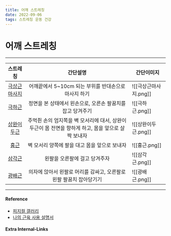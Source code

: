 ```yaml
---
title: 어깨 스트레칭
date: 2022-09-06
tags: 스트레칭 운동 건강
---
```


# 어깨 스트레칭

---


|스트레칭|간단설명|간단이미지|
|:-------:|:-------:|---------|
|[극상근마사지](https://youtu.be/XT1dHyI86eQ?t=32)|어깨끝에서 5~10cm 되는 부위를 반대손으로 마사지 하기|![[극상근마사지.png]]|
|[극하근](https://youtu.be/XT1dHyI86eQ?t=121)|정면을 본 상태에서 왼손으로, 오른손 팔꿈치를 잡고 당겨주기|![[극하근.png]]|
|[상완이두근](https://youtu.be/1cLsUVjriTE?t=305)|주먹쥔 손의 엄지쪽을 벽 모서리에 대서, 상완이두근이 몸 전면을 향하게 하고, 몸을 앞으로 살짝 보내자|![[상완이두근.png]]|
| [흉근](https://youtu.be/XT1dHyI86eQ?t=319) |벽 모서리 양쪽에 팔을 대고 몸을 앞으로 보내자 | ![[흉근.png]] |
| [삼각근](https://youtu.be/XT1dHyI86eQ?t=424) |왼팔을 오른팔에 걸고 당겨주자 | ![[삼각근.png]]|
| [광배근](https://youtu.be/XT1dHyI86eQ?t=470) |의자에 앉아서 왼팔로 머리를 감싸고, 오른팔로 왼팔 팔꿈치 잡아당기기|![[광배근.png]]|



---
#### Reference
- [피지컬 갤러리](https://www.youtube.com/channel/UCdtRAcd3L_UpV4tMXCw63NQ)
- [나의 근육 사용 설명서](https://www.youtube.com/channel/UCFIWQ9OqK7FxawPFZEVnQog)

#### Extra Internal-Links
